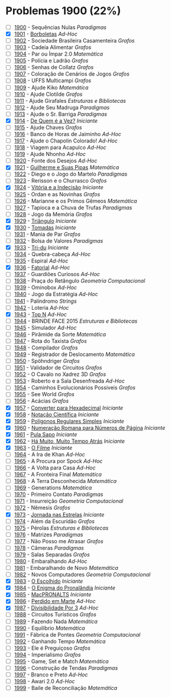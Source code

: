 # Problemas 1900 (22%)

  - [ ]  [1900](https://www.beecrowd.com.br/judge/pt/problems/view/1900) - Sequências Nulas *Paradigmas*
  - [x]  [1901](https://www.beecrowd.com.br/judge/pt/problems/view/1901) - [Borboletas](https://github.com/potigol/uoj-potigol/blob/master/src/1900/1901.poti) *Ad-Hoc*
  - [ ]  [1902](https://www.beecrowd.com.br/judge/pt/problems/view/1902) - Sociedade Brasileira Casamenteira *Grafos*
  - [ ]  [1903](https://www.beecrowd.com.br/judge/pt/problems/view/1903) - Cadeia Alimentar *Grafos*
  - [ ]  [1904](https://www.beecrowd.com.br/judge/pt/problems/view/1904) - Par ou Ímpar 2.0 *Matemática*
  - [ ]  [1905](https://www.beecrowd.com.br/judge/pt/problems/view/1905) - Polícia e Ladrão *Grafos*
  - [ ]  [1906](https://www.beecrowd.com.br/judge/pt/problems/view/1906) - Senhas de Collatz *Grafos*
  - [ ]  [1907](https://www.beecrowd.com.br/judge/pt/problems/view/1907) - Coloração de Cenários de Jogos *Grafos*
  - [ ]  [1908](https://www.beecrowd.com.br/judge/pt/problems/view/1908) - UFFS Multicampi *Grafos*
  - [ ]  [1909](https://www.beecrowd.com.br/judge/pt/problems/view/1909) - Ajude Kiko *Matemática*
  - [ ]  [1910](https://www.beecrowd.com.br/judge/pt/problems/view/1910) - Ajude Clotilde *Grafos*
  - [ ]  [1911](https://www.beecrowd.com.br/judge/pt/problems/view/1911) - Ajude Girafales *Estruturas e Bibliotecas*
  - [ ]  [1912](https://www.beecrowd.com.br/judge/pt/problems/view/1912) - Ajude Seu Madruga *Paradigmas*
  - [ ]  [1913](https://www.beecrowd.com.br/judge/pt/problems/view/1913) - Ajude o Sr. Barriga *Paradigmas*
  - [x]  [1914](https://www.beecrowd.com.br/judge/pt/problems/view/1914) - [De Quem é a Vez?](https://github.com/potigol/uoj-potigol/blob/master/src/1900/1914.poti) *Iniciante*
  - [ ]  [1915](https://www.beecrowd.com.br/judge/pt/problems/view/1915) - Ajude Chaves *Grafos*
  - [ ]  [1916](https://www.beecrowd.com.br/judge/pt/problems/view/1916) - Banco de Horas de Jaiminho *Ad-Hoc*
  - [ ]  [1917](https://www.beecrowd.com.br/judge/pt/problems/view/1917) - Ajude o Chapolin Colorado! *Ad-Hoc*
  - [ ]  [1918](https://www.beecrowd.com.br/judge/pt/problems/view/1918) - Viagem para Acapulco *Ad-Hoc*
  - [ ]  [1919](https://www.beecrowd.com.br/judge/pt/problems/view/1919) - Ajude Nhonho *Ad-Hoc*
  - [ ]  [1920](https://www.beecrowd.com.br/judge/pt/problems/view/1920) - Fonte dos Desejos *Ad-Hoc*
  - [x]  [1921](https://www.beecrowd.com.br/judge/pt/problems/view/1921) - [Guilherme e Suas Pipas](https://github.com/potigol/uoj-potigol/blob/master/src/1900/1921.poti) *Matemática*
  - [ ]  [1922](https://www.beecrowd.com.br/judge/pt/problems/view/1922) - Diego e o Jogo do Martelo *Paradigmas*
  - [ ]  [1923](https://www.beecrowd.com.br/judge/pt/problems/view/1923) - Rerisson e o Churrasco *Grafos*
  - [x]  [1924](https://www.beecrowd.com.br/judge/pt/problems/view/1924) - [Vitória e a Indecisão](https://github.com/potigol/uoj-potigol/blob/master/src/1900/1924.poti) *Iniciante*
  - [ ]  [1925](https://www.beecrowd.com.br/judge/pt/problems/view/1925) - Ordan e as Novinhas *Grafos*
  - [ ]  [1926](https://www.beecrowd.com.br/judge/pt/problems/view/1926) - Marianne e os Primos Gêmeos *Matemática*
  - [ ]  [1927](https://www.beecrowd.com.br/judge/pt/problems/view/1927) - Tapioca e a Chuva de Trufas *Paradigmas*
  - [ ]  [1928](https://www.beecrowd.com.br/judge/pt/problems/view/1928) - Jogo da Memória *Grafos*
  - [x]  [1929](https://www.beecrowd.com.br/judge/pt/problems/view/1929) - [Triângulo](https://github.com/potigol/uoj-potigol/blob/master/src/1900/1929.poti) *Iniciante*
  - [x]  [1930](https://www.beecrowd.com.br/judge/pt/problems/view/1930) - [Tomadas](https://github.com/potigol/uoj-potigol/blob/master/src/1900/1930.poti) *Iniciante*
  - [ ]  [1931](https://www.beecrowd.com.br/judge/pt/problems/view/1931) - Mania de Par *Grafos*
  - [ ]  [1932](https://www.beecrowd.com.br/judge/pt/problems/view/1932) - Bolsa de Valores *Paradigmas*
  - [x]  [1933](https://www.beecrowd.com.br/judge/pt/problems/view/1933) - [Tri-du](https://github.com/potigol/uoj-potigol/blob/master/src/1900/1933.poti) *Iniciante*
  - [ ]  [1934](https://www.beecrowd.com.br/judge/pt/problems/view/1934) - Quebra-cabeça *Ad-Hoc*
  - [ ]  [1935](https://www.beecrowd.com.br/judge/pt/problems/view/1935) - Espiral *Ad-Hoc*
  - [x]  [1936](https://www.beecrowd.com.br/judge/pt/problems/view/1936) - [Fatorial](https://github.com/potigol/uoj-potigol/blob/master/src/1900/1936.poti) *Ad-Hoc*
  - [ ]  [1937](https://www.beecrowd.com.br/judge/pt/problems/view/1937) - Guardiões Curiosos *Ad-Hoc*
  - [ ]  [1938](https://www.beecrowd.com.br/judge/pt/problems/view/1938) - Praça do Retângulo *Geometria Computacional*
  - [ ]  [1939](https://www.beecrowd.com.br/judge/pt/problems/view/1939) - Ominobox *Ad-Hoc*
  - [ ]  [1940](https://www.beecrowd.com.br/judge/pt/problems/view/1940) - Jogo da Estratégia *Ad-Hoc*
  - [ ]  [1941](https://www.beecrowd.com.br/judge/pt/problems/view/1941) - Palíndromo *Strings*
  - [ ]  [1942](https://www.beecrowd.com.br/judge/pt/problems/view/1942) - Loteria *Ad-Hoc*
  - [x]  [1943](https://www.beecrowd.com.br/judge/pt/problems/view/1943) - [Top N](https://github.com/potigol/uoj-potigol/blob/master/src/1900/1943.poti) *Ad-Hoc*
  - [ ]  [1944](https://www.beecrowd.com.br/judge/pt/problems/view/1944) - BRINDE FACE 2015 *Estruturas e Bibliotecas*
  - [ ]  [1945](https://www.beecrowd.com.br/judge/pt/problems/view/1945) - Simulador *Ad-Hoc*
  - [ ]  [1946](https://www.beecrowd.com.br/judge/pt/problems/view/1946) - Pirâmide da Sorte *Matemática*
  - [ ]  [1947](https://www.beecrowd.com.br/judge/pt/problems/view/1947) - Rota do Taxista *Grafos*
  - [ ]  [1948](https://www.beecrowd.com.br/judge/pt/problems/view/1948) - Compilador *Grafos*
  - [ ]  [1949](https://www.beecrowd.com.br/judge/pt/problems/view/1949) - Registrador de Deslocamento *Matemática*
  - [ ]  [1950](https://www.beecrowd.com.br/judge/pt/problems/view/1950) - Spöhndriger *Grafos*
  - [ ]  [1951](https://www.beecrowd.com.br/judge/pt/problems/view/1951) - Validador de Circuitos *Grafos*
  - [ ]  [1952](https://www.beecrowd.com.br/judge/pt/problems/view/1952) - O Cavalo no Xadrez 3D *Grafos*
  - [ ]  [1953](https://www.beecrowd.com.br/judge/pt/problems/view/1953) - Roberto e a Sala Desenfreada *Ad-Hoc*
  - [ ]  [1954](https://www.beecrowd.com.br/judge/pt/problems/view/1954) - Caminhos Evolucionários Possíveis *Grafos*
  - [ ]  [1955](https://www.beecrowd.com.br/judge/pt/problems/view/1955) - See World *Grafos*
  - [ ]  [1956](https://www.beecrowd.com.br/judge/pt/problems/view/1956) - Acácias *Grafos*
  - [x]  [1957](https://www.beecrowd.com.br/judge/pt/problems/view/1957) - [Converter para Hexadecimal](https://github.com/potigol/uoj-potigol/blob/master/src/1900/1957.poti) *Iniciante*
  - [x]  [1958](https://www.beecrowd.com.br/judge/pt/problems/view/1958) - [Notação Científica](https://github.com/potigol/uoj-potigol/blob/master/src/1900/1958.poti) *Iniciante*
  - [x]  [1959](https://www.beecrowd.com.br/judge/pt/problems/view/1959) - [Polígonos Regulares Simples](https://github.com/potigol/uoj-potigol/blob/master/src/1900/1959.poti) *Iniciante*
  - [x]  [1960](https://www.beecrowd.com.br/judge/pt/problems/view/1960) - [Numeração Romana para Números de Página](https://github.com/potigol/uoj-potigol/blob/master/src/1900/1960.poti) *Iniciante*
  - [x]  [1961](https://www.beecrowd.com.br/judge/pt/problems/view/1961) - [Pula Sapo](https://github.com/potigol/uoj-potigol/blob/master/src/1900/1961.poti) *Iniciante*
  - [x]  [1962](https://www.beecrowd.com.br/judge/pt/problems/view/1962) - [Há Muito, Muito Tempo Atrás](https://github.com/potigol/uoj-potigol/blob/master/src/1900/1962.poti) *Iniciante*
  - [x]  [1963](https://www.beecrowd.com.br/judge/pt/problems/view/1963) - [O Filme](https://github.com/potigol/uoj-potigol/blob/master/src/1900/1963.poti) *Iniciante*
  - [ ]  [1964](https://www.beecrowd.com.br/judge/pt/problems/view/1964) - A Ira de Khan *Ad-Hoc*
  - [ ]  [1965](https://www.beecrowd.com.br/judge/pt/problems/view/1965) - A Procura por Spock *Ad-Hoc*
  - [ ]  [1966](https://www.beecrowd.com.br/judge/pt/problems/view/1966) - A Volta para Casa *Ad-Hoc*
  - [ ]  [1967](https://www.beecrowd.com.br/judge/pt/problems/view/1967) - A Fronteira Final *Matemática*
  - [ ]  [1968](https://www.beecrowd.com.br/judge/pt/problems/view/1968) - A Terra Desconhecida *Matemática*
  - [ ]  [1969](https://www.beecrowd.com.br/judge/pt/problems/view/1969) - Generations *Matemática*
  - [ ]  [1970](https://www.beecrowd.com.br/judge/pt/problems/view/1970) - Primeiro Contato *Paradigmas*
  - [ ]  [1971](https://www.beecrowd.com.br/judge/pt/problems/view/1971) - Insurreição *Geometria Computacional*
  - [ ]  [1972](https://www.beecrowd.com.br/judge/pt/problems/view/1972) - Nêmesis *Grafos*
  - [x]  [1973](https://www.beecrowd.com.br/judge/pt/problems/view/1973) - [Jornada nas Estrelas](https://github.com/potigol/uoj-potigol/blob/master/src/1900/1973.poti) *Iniciante*
  - [ ]  [1974](https://www.beecrowd.com.br/judge/pt/problems/view/1974) - Além da Escuridão *Grafos*
  - [ ]  [1975](https://www.beecrowd.com.br/judge/pt/problems/view/1975) - Pérolas *Estruturas e Bibliotecas*
  - [ ]  [1976](https://www.beecrowd.com.br/judge/pt/problems/view/1976) - Matrizes *Paradigmas*
  - [ ]  [1977](https://www.beecrowd.com.br/judge/pt/problems/view/1977) - Não Posso me Atrasar *Grafos*
  - [ ]  [1978](https://www.beecrowd.com.br/judge/pt/problems/view/1978) - Câmeras *Paradigmas*
  - [ ]  [1979](https://www.beecrowd.com.br/judge/pt/problems/view/1979) - Salas Separadas *Grafos*
  - [ ]  [1980](https://www.beecrowd.com.br/judge/pt/problems/view/1980) - Embaralhando *Ad-Hoc*
  - [ ]  [1981](https://www.beecrowd.com.br/judge/pt/problems/view/1981) - Embaralhando de Novo *Matemática*
  - [ ]  [1982](https://www.beecrowd.com.br/judge/pt/problems/view/1982) - Novos Computadores *Geometria Computacional*
  - [x]  [1983](https://www.beecrowd.com.br/judge/pt/problems/view/1983) - [O Escolhido](https://github.com/potigol/uoj-potigol/blob/master/src/1900/1983.poti) *Iniciante*
  - [x]  [1984](https://www.beecrowd.com.br/judge/pt/problems/view/1984) - [O Enigma do Pronalândia](https://github.com/potigol/uoj-potigol/blob/master/src/1900/1984.poti) *Iniciante*
  - [x]  [1985](https://www.beecrowd.com.br/judge/pt/problems/view/1985) - [MacPRONALTS](https://github.com/potigol/uoj-potigol/blob/master/src/1900/1985.poti) *Iniciante*
  - [x]  [1986](https://www.beecrowd.com.br/judge/pt/problems/view/1986) - [Perdido em Marte](https://github.com/potigol/uoj-potigol/blob/master/src/1900/1986.poti) *Ad-Hoc*
  - [x]  [1987](https://www.beecrowd.com.br/judge/pt/problems/view/1987) - [Divisibilidade Por 3](https://github.com/potigol/uoj-potigol/blob/master/src/1900/1987.poti) *Ad-Hoc*
  - [ ]  [1988](https://www.beecrowd.com.br/judge/pt/problems/view/1988) - Circuitos Turísticos *Grafos*
  - [ ]  [1989](https://www.beecrowd.com.br/judge/pt/problems/view/1989) - Fazendo Nada *Matemática*
  - [ ]  [1990](https://www.beecrowd.com.br/judge/pt/problems/view/1990) - Equilíbrio *Matemática*
  - [ ]  [1991](https://www.beecrowd.com.br/judge/pt/problems/view/1991) - Fábrica de Pontes *Geometria Computacional*
  - [ ]  [1992](https://www.beecrowd.com.br/judge/pt/problems/view/1992) - Ganhando Tempo *Matemática*
  - [ ]  [1993](https://www.beecrowd.com.br/judge/pt/problems/view/1993) - Ele é Preguiçoso *Grafos*
  - [ ]  [1994](https://www.beecrowd.com.br/judge/pt/problems/view/1994) - Imperialismo *Grafos*
  - [ ]  [1995](https://www.beecrowd.com.br/judge/pt/problems/view/1995) - Game, Set e Match *Matemática*
  - [ ]  [1996](https://www.beecrowd.com.br/judge/pt/problems/view/1996) - Construção de Tendas *Paradigmas*
  - [ ]  [1997](https://www.beecrowd.com.br/judge/pt/problems/view/1997) - Branco e Preto *Ad-Hoc*
  - [ ]  [1998](https://www.beecrowd.com.br/judge/pt/problems/view/1998) - Awari 2.0 *Ad-Hoc*
  - [ ]  [1999](https://www.beecrowd.com.br/judge/pt/problems/view/1999) - Baile de Reconciliação *Matemática*